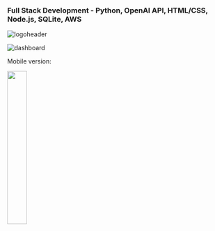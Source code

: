 ### Full Stack Development - Python, OpenAI API, HTML/CSS, Node.js, SQLite, AWS

![logoheader](https://github.com/SophieBroderick/UnicornStudent/assets/71468832/a46fec3d-b60b-4f56-91cd-3ef6b682dfe2)

![dashboard](https://github.com/SophieBroderick/UnicornStudent/assets/71468832/4e54394e-c8ff-4bf8-b86c-b86d89c6a6be)

Mobile version:

<img src="https://github.com/SophieBroderick/UnicornStudent/assets/71468832/cbf2bf66-c619-4949-a87d-928cd235ddcb" width=30%>

